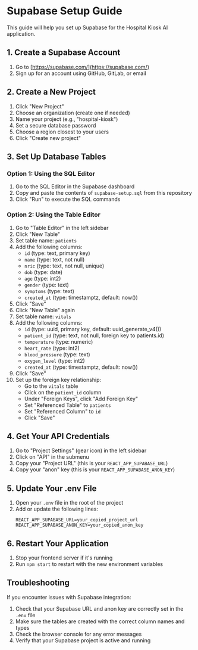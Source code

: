 # Supabase Setup Guide

This guide will help you set up Supabase for the Hospital Kiosk AI application.

## 1. Create a Supabase Account

1. Go to [https://supabase.com/](https://supabase.com/)
2. Sign up for an account using GitHub, GitLab, or email

## 2. Create a New Project

1. Click "New Project"
2. Choose an organization (create one if needed)
3. Name your project (e.g., "hospital-kiosk")
4. Set a secure database password
5. Choose a region closest to your users
6. Click "Create new project"

## 3. Set Up Database Tables

### Option 1: Using the SQL Editor

1. Go to the SQL Editor in the Supabase dashboard
2. Copy and paste the contents of `supabase-setup.sql` from this repository
3. Click "Run" to execute the SQL commands

### Option 2: Using the Table Editor

1. Go to "Table Editor" in the left sidebar
2. Click "New Table"
3. Set table name: `patients`
4. Add the following columns:
   - `id` (type: text, primary key)
   - `name` (type: text, not null)
   - `nric` (type: text, not null, unique)
   - `dob` (type: date)
   - `age` (type: int2)
   - `gender` (type: text)
   - `symptoms` (type: text)
   - `created_at` (type: timestamptz, default: now())
5. Click "Save"
6. Click "New Table" again
7. Set table name: `vitals`
8. Add the following columns:
   - `id` (type: uuid, primary key, default: uuid_generate_v4())
   - `patient_id` (type: text, not null, foreign key to patients.id)
   - `temperature` (type: numeric)
   - `heart_rate` (type: int2)
   - `blood_pressure` (type: text)
   - `oxygen_level` (type: int2)
   - `created_at` (type: timestamptz, default: now())
9. Click "Save"
10. Set up the foreign key relationship:
    - Go to the `vitals` table
    - Click on the `patient_id` column
    - Under "Foreign Keys", click "Add Foreign Key"
    - Set "Referenced Table" to `patients`
    - Set "Referenced Column" to `id`
    - Click "Save"

## 4. Get Your API Credentials

1. Go to "Project Settings" (gear icon) in the left sidebar
2. Click on "API" in the submenu
3. Copy your "Project URL" (this is your `REACT_APP_SUPABASE_URL`)
4. Copy your "anon" key (this is your `REACT_APP_SUPABASE_ANON_KEY`)

## 5. Update Your .env File

1. Open your `.env` file in the root of the project
2. Add or update the following lines:
   ```
   REACT_APP_SUPABASE_URL=your_copied_project_url
   REACT_APP_SUPABASE_ANON_KEY=your_copied_anon_key
   ```

## 6. Restart Your Application

1. Stop your frontend server if it's running
2. Run `npm start` to restart with the new environment variables

## Troubleshooting

If you encounter issues with Supabase integration:

1. Check that your Supabase URL and anon key are correctly set in the `.env` file
2. Make sure the tables are created with the correct column names and types
3. Check the browser console for any error messages
4. Verify that your Supabase project is active and running